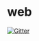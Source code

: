# web

[![Gitter](https://badges.gitter.im/Join%20Chat.svg)](https://gitter.im/cortexlang/web?utm_source=badge&utm_medium=badge&utm_campaign=pr-badge&utm_content=badge)